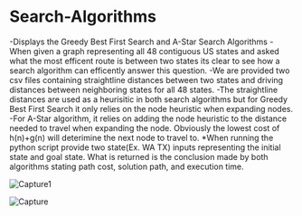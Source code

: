 # Search-Algorithms
-Displays the Greedy Best First Search and A-Star Search Algorithms -When given a graph representing all 48 contiguous US states and asked what the most efficent route is between two states its clear to see how a search algorithm can efficently answer this question.  -We are provided two csv files containing straightline distances between two states and driving distances between neighboring states for all 48 states. -The straightline distances are used as a heurisitic in both search algorithms but for Greedy Best First Search it only relies on the node heuristic when expanding nodes.  -For A-Star algorithm, it relies on adding the node heuristic to the distance needed to travel when expanding the node. Obviously the lowest cost of h(n)+g(n) will deterimine the next node to travel to.  *When running the python script provide two state(Ex. WA TX) inputs representing the initial state and goal state. What is returned is the conclusion made by both algorithms stating path cost, solution path, and execution time.

![Capture1](https://user-images.githubusercontent.com/89810188/232182089-519ea70e-5393-4475-8dfe-b14235e68f46.PNG)


![Capture](https://user-images.githubusercontent.com/89810188/232182047-3e48a134-e7ca-468f-9ce5-c9011d1ce3d5.PNG)


